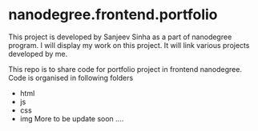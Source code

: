 # nanodegree.frontend.portfolio

This project is developed by Sanjeev Sinha as a part of nanodegree program.
I will display my work on this project. It will link various projects developed by me.


This repo is to share code for portfolio project in frontend nanodegree.
Code is organised in following folders <br/>
* html
* js
* css
* img
More to be update soon ....
